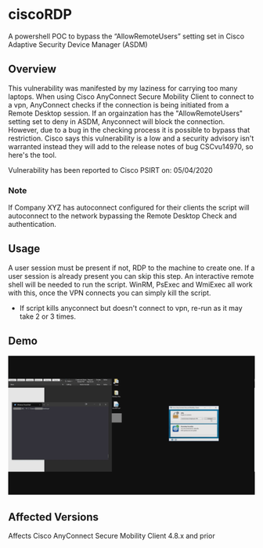 # ciscoRDP
A powershell POC to bypass the “AllowRemoteUsers” setting set in Cisco Adaptive Security Device Manager (ASDM)

## Overview
<p>This vulnerability was manifested by my laziness for carrying too many laptops. When using Cisco AnyConnect Secure Mobility Client to connect to a vpn, AnyConnect checks if the connection is being initiated from a Remote Desktop session. If an orgainzation has the "AllowRemoteUsers" setting set to deny in ASDM, Anyconnect will block the connection. However, due to a bug in the checking process it is possible to bypass that restriction. Cisco says this vulnerability is a low and a security advisory isn't warranted instead they will add to the release notes of bug CSCvu14970, so here's the tool.

Vulnerability has been reported to Cisco PSIRT on: 05/04/2020
</p>

### Note
If Company XYZ has autoconnect configured for their clients the script will autoconnect to the network bypassing the Remote Desktop Check and authentication.

## Usage
A user session must be present if not, RDP to the machine to create one. If a user session is already present you can skip this step. An interactive remote shell will be needed to run the script. WinRM, PsExec and WmiExec all work with this, once the VPN connects you can simply kill the script.

* If script kills anyconnect but doesn't connect to vpn, re-run as it may take 2 or 3 times.

## Demo
![](ciscoRDP-official.gif)

## Affected Versions
Affects Cisco AnyConnect Secure Mobility Client 4.8.x and prior

